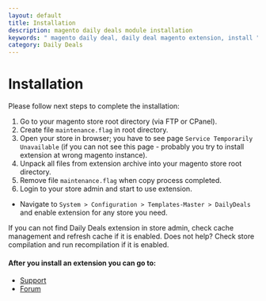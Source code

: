 ```yaml
---
layout: default
title: Installation
description: magento daily deals module installation
keywords: " magento daily deal, daily deal magento extension, install "
category: Daily Deals
---
```


# Installation

Please follow next steps to complete the installation:

1. Go to your magento store root directory (via FTP or CPanel).
2. Create file `maintenance.flag` in root directory.
3. Open your store in browser; you have to see page
`Service Temporarily Unavailable` (if you can not see this page - probably you
try to install extension at wrong magento instance).
4. Unpack all files from extension archive into your magento store root directory.
5. Remove file `maintenance.flag` when copy process completed.
6. Login to your store admin and start to use extension.

* Navigate to `System > Configuration > Templates-Master > DailyDeals` and
enable extension for any store you need.

If you can not find Daily Deals extension in store admin, check cache management
and refresh cache if it is enabled. Does not help? Check store compilation and
run recompilation if it is enabled.


#### After you install an extension you can go to:

* [Support](https://swissuplabs.com/contacts/)
* [Forum](https://swissuplabs.com/magento-forum/)